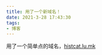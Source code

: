 ```yaml
---
title: 用了一个新域名！
date: 2021-3-28 17:43:30
tags:
- 博客
---
```

用了一个简单点的域名，[histcat.lu.mk](https://histcat.lu.mk)